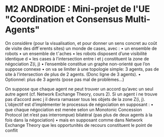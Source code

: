 # M2 ANDROIDE : Mini-projet de l'UE "Coordination et Consensus Multi-Agents"

On considère (pour la visualisation, et pour donner un sens concret au coût de visite des diff´erents sites) un monde de cases, avec :
• un ensemble de robots
• un ensemble de tˆaches
• les robots disposent d’une visibilité identique d
• les cases à l’intersection entre i et j constituent la zone de négociation Z(i, j)
• l’ensemble constitue un graphe non-orienté que l’on suppose connexe
• on va se limiter à une topologie simple: 3 agents, pas de site à l’intersection de plus de 2 agents. (Donc ligne de 3 agents).
• Optionnel: plus de 3 agents (pose pas mal de problèmes...)

On suppose que chaque agent ne peut trouver un accord qu’avec un seul autre agent (cf. Network Exchange Theory, cours 2).
Si un agent i ne trouve pas d’accord avec j il devra ramasser tous les objets de la zone Z(i, j).
L’objectif est d’implémenter le processus de négociation en supposant :
• que chaque négociation est menée selon un Monotonic Concession Protocol (et n’est pas interrompue) bilatéral (pas plus de deux agents à la fois dans la négociation)
• mais en supposant comme dans Network Exchange Theory que les opportunités de recours constituent le point de conflit